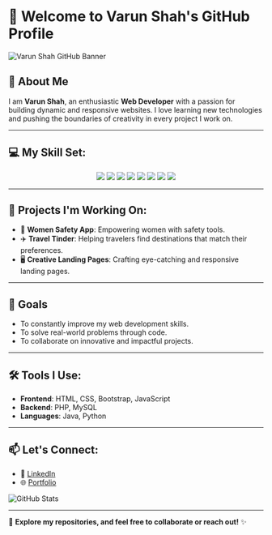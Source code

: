 # 👋 Welcome to Varun Shah's GitHub Profile

![Varun Shah GitHub Banner](https://your-image-link.com/banner.png)

## 🚀 About Me
I am **Varun Shah**, an enthusiastic **Web Developer** with a passion for building dynamic and responsive websites. I love learning new technologies and pushing the boundaries of creativity in every project I work on.

---

## 💻 My Skill Set:
<p align="center">
  <img src="https://img.shields.io/badge/HTML5-E34F26?style=for-the-badge&logo=html5&logoColor=white" />
  <img src="https://img.shields.io/badge/CSS3-1572B6?style=for-the-badge&logo=css3&logoColor=white" />
  <img src="https://img.shields.io/badge/Bootstrap-563D7C?style=for-the-badge&logo=bootstrap&logoColor=white" />
  <img src="https://img.shields.io/badge/JavaScript-F7DF1E?style=for-the-badge&logo=javascript&logoColor=black" />
  <img src="https://img.shields.io/badge/PHP-777BB4?style=for-the-badge&logo=php&logoColor=white" />
  <img src="https://img.shields.io/badge/MySQL-4479A1?style=for-the-badge&logo=mysql&logoColor=white" />
  <img src="https://img.shields.io/badge/Java-007396?style=for-the-badge&logo=java&logoColor=white" />
  <img src="https://img.shields.io/badge/Python-3776AB?style=for-the-badge&logo=python&logoColor=white" />
</p>

---

## 🌟 Projects I'm Working On:
- 📲 **Women Safety App**: Empowering women with safety tools.
- ✈️ **Travel Tinder**: Helping travelers find destinations that match their preferences.
- 🖥️ **Creative Landing Pages**: Crafting eye-catching and responsive landing pages.

---

## 🎯 Goals
- To constantly improve my web development skills.
- To solve real-world problems through code.
- To collaborate on innovative and impactful projects.

---

## 🛠️ Tools I Use:
- **Frontend**: HTML, CSS, Bootstrap, JavaScript
- **Backend**: PHP, MySQL
- **Languages**: Java, Python

---

## 📫 Let's Connect:
- 💼 [LinkedIn](https://linkedin.com/in/your-linkedin-profile)
- 🌐 [Portfolio](https://your-portfolio-link.com)

![GitHub Stats](https://github-readme-stats.vercel.app/api?username=your-username&show_icons=true&theme=radical)

---

🔗 **Explore my repositories, and feel free to collaborate or reach out!** ✨

